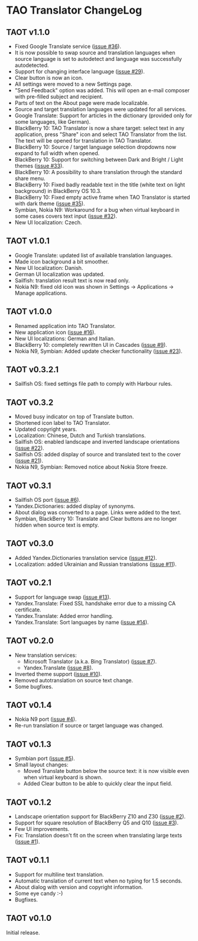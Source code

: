 TAO Translator ChangeLog
========================


TAOT v1.1.0
-----------

- Fixed Google Translate service ([issue #36]).
- It is now possible to swap source and translation languages when
  source language is set to autodetect and language was successfully
  autodetected.
- Support for changing interface language ([issue #29][]).
- Clear button is now an icon.
- All settings were moved to a new Settings page.
- "Send Feedback" option was added. This will open an e-mail composer
  with pre-filled subject and recipient.
- Parts of text on the About page were made localizable.
- Source and target translation languages were updated for all services.
- Google Translate: Support for articles in the dictionary (provided
  only for some languages, like German).
- BlackBerry 10: TAO Translator is now a share target: select text in
  any application, press "Share" icon and select TAO Translator from the
  list. The text will be opened for translation in TAO Translator.
- BlackBerry 10: Source / target language selection dropdowns now expand
  to full width when opened.
- BlackBerry 10: Support for switching between Dark and Bright / Light
  themes ([issue #33][]).
- BlackBerry 10: A possibility to share translation through the standard
  share menu.
- BlackBerry 10: Fixed badly readable text in the title (white text on
  light background) in BlackBerry OS 10.3.
- BlackBerry 10: Fixed empty active frame when TAO Translator is started
  with dark theme ([issue #35][]).
- Symbian, Nokia N9: Workaround for a bug when virtual keyboard in some
  cases covers text input ([issue #32][]).
- New UI localization: Czech.


TAOT v1.0.1
-----------

- Google Translate: updated list of available translation languages.
- Made icon background a bit smoother.
- New UI localization: Danish.
- German UI localization was updated.
- Sailfish: translation result text is now read only.
- Nokia N9: fixed old icon was shown in Settings -> Applications ->
  Manage applications.


TAOT v1.0.0
-----------

- Renamed application into TAO Translator.
- New application icon ([issue #16][]).
- New UI localizations: German and Italian.
- BlackBerry 10: completely rewritten UI in Cascades ([issue #9][]).
- Nokia N9, Symbian: Added update checker functionality ([issue #23][]).


TAOT v0.3.2.1
-------------

- Sailfish OS: fixed settings file path to comply with Harbour rules.


TAOT v0.3.2
-----------

- Moved busy indicator on top of Translate button.
- Shortened icon label to TAO Translator.
- Updated copyright years.
- Localization: Chinese, Dutch and Turkish translations.
- Sailfish OS: enabled landscape and inverted landscape orientations
  ([issue #22][]).
- Sailfish OS: added display of source and translated text to the cover
  ([issue #21][]).
- Nokia N9, Symbian: Removed notice about Nokia Store freeze.


TAOT v0.3.1
-----------

- Sailfish OS port ([issue #6][]).
- Yandex.Dictionaries: added display of synonyms.
- About dialog was converted to a page. Links were added to the text.
- Symbian, BlackBerry 10: Translate and Clear buttons are no longer
  hidden when source text is empty.


TAOT v0.3.0
-----------

- Added Yandex.Dictionaries translation service ([issue #12][]).
- Localization: added Ukrainian and Russian translations
  ([issue #11][]).


TAOT v0.2.1
-----------

- Support for language swap ([issue #13][]).
- Yandex.Translate: Fixed SSL handshake error due to a missing CA
  certificate.
- Yandex.Translate: Added error handling.
- Yandex.Translate: Sort languages by name ([issue #14][]).


TAOT v0.2.0
-----------

- New translation services:
  * Microsoft Translator (a.k.a. Bing Translator) ([issue #7][]).
  * Yandex.Translate ([issue #8][]).
- Inverted theme support ([issue #10][]).
- Removed autotranslation on source text change.
- Some bugfixes.


TAOT v0.1.4
-----------

- Nokia N9 port ([issue #4][]).
- Re-run translation if source or target language was changed.


TAOT v0.1.3
-----------

- Symbian port ([issue #5][]).
- Small layout changes:
  * Moved Translate button below the source text: it is now visible even
    when virtual keyboard is shown.
  * Added Clear button to be able to quickly clear the input field.


TAOT v0.1.2
-----------

- Landscape orientation support for BlackBerry Z10 and Z30
  ([issue #2][]).
- Support for square resolution of BlackBerry Q5 and Q10 ([issue #3][]).
- Few UI improvements.
- Fix: Translation doesn't fit on the screen when translating large
  texts ([issue #1][]).


TAOT v0.1.1
-----------

- Support for multiline text translation.
- Automatic translation of current text when no typing for 1.5 seconds.
- About dialog with version and copyright information.
- Some eye candy :-)
- Bugfixes.


TAOT v0.1.0
-----------

Initial release.


[issue #1]: https://github.com/leppa/taot/issues/1
[issue #2]: https://github.com/leppa/taot/issues/2
[issue #3]: https://github.com/leppa/taot/issues/3
[issue #4]: https://github.com/leppa/taot/issues/4
[issue #5]: https://github.com/leppa/taot/issues/5
[issue #6]: https://github.com/leppa/taot/issues/6
[issue #7]: https://github.com/leppa/taot/issues/7
[issue #8]: https://github.com/leppa/taot/issues/8
[issue #9]: https://github.com/leppa/taot/issues/9
[issue #10]: https://github.com/leppa/taot/issues/10
[issue #11]: https://github.com/leppa/taot/issues/11
[issue #12]: https://github.com/leppa/taot/issues/12
[issue #13]: https://github.com/leppa/taot/issues/13
[issue #14]: https://github.com/leppa/taot/issues/14
[issue #16]: https://github.com/leppa/taot/issues/16
[issue #21]: https://github.com/leppa/taot/issues/21
[issue #22]: https://github.com/leppa/taot/issues/22
[issue #23]: https://github.com/leppa/taot/issues/23
[issue #29]: https://github.com/leppa/taot/issues/29
[issue #32]: https://github.com/leppa/taot/issues/32
[issue #33]: https://github.com/leppa/taot/issues/33
[issue #35]: https://github.com/leppa/taot/issues/35
[issue #36]: https://github.com/leppa/taot/issues/36

<!-- $Id: $Format:%h %ai %an$ $ -->
